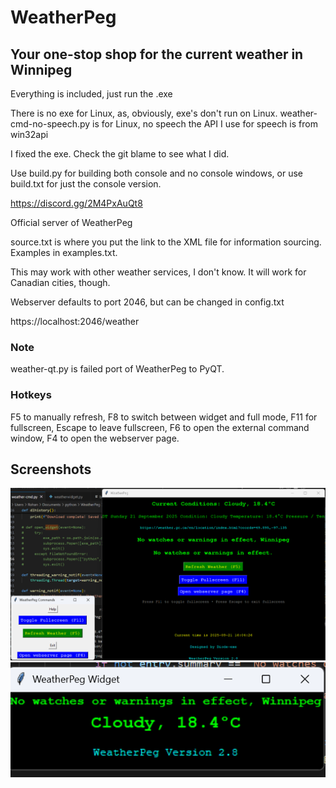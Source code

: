 # WeatherPeg

## Your one-stop shop for the current weather in Winnipeg

Everything is included, just run the .exe

There is no exe for Linux, as, obviously, exe's don't run on Linux. weather-cmd-no-speech.py is for Linux, no speech the API I use for speech is from win32api 

I fixed the exe. Check the git blame to see what I did. 

Use build.py for building both console and no console windows, or use build.txt for just the console version. 

https://discord.gg/2M4PxAuQt8

Official server of WeatherPeg

source.txt is where you put the link to the XML file for information sourcing. Examples in examples.txt. 

This may work with other weather services, I don't know. It will work for Canadian cities, though. 

Webserver defaults to port 2046, but can be changed in config.txt

https://localhost:2046/weather

### Note

weather-qt.py is failed port of WeatherPeg to PyQT.

### Hotkeys

F5 to manually refresh, F8 to switch between widget and full mode, F11 for fullscreen, Escape to leave fullscreen, F6 to open the external command window, F4 to open the webserver page. 

## Screenshots

![screenshot of full mode of WeatherPeg](images/fullmode.png)
![screenshot of widget mode](images/widgetmode.png)
